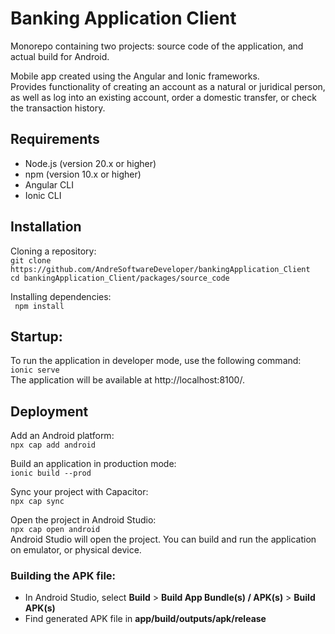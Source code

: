 # Banking Application Client
Monorepo containing two projects: source code of the application, and actual build for Android.  

Mobile app created using the Angular and Ionic frameworks.  
Provides functionality of creating an account as a natural or juridical person, as well as log into an existing account, order a domestic transfer, or check the transaction history.  

## Requirements
* Node.js (version 20.x or higher)
* npm (version 10.x or higher)
* Angular CLI
* Ionic CLI

## Installation
Cloning a repository:  
`git clone https://github.com/AndreSoftwareDeveloper/bankingApplication_Client`  
`cd bankingApplication_Client/packages/source_code`

Installing dependencies:  
` npm install`

## Startup:
To run the application in developer mode, use the following command:  
`ionic serve`  
The application will be available at http://localhost:8100/.

## Deployment
Add an Android platform:  
`npx cap add android`

Build an application in production mode:  
`ionic build --prod`

Sync your project with Capacitor:  
`npx cap sync`

Open the project in Android Studio:  
`npx cap open android`  
Android Studio will open the project. You can build and run the application on emulator, or physical device.

### Building the APK file:
* In Android Studio, select __Build__ > __Build App Bundle(s) / APK(s)__ > __Build APK(s)__
* Find generated APK file in __app/build/outputs/apk/release__
